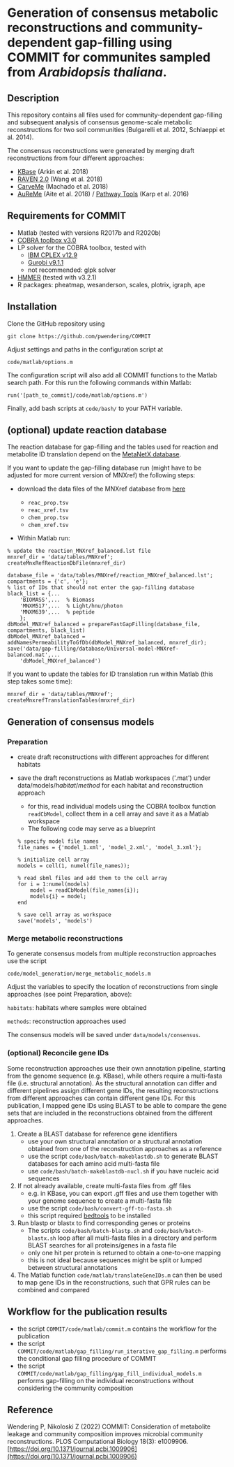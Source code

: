 # Generation of consensus metabolic reconstructions and community-dependent gap-filling using COMMIT for communites sampled from _Arabidopsis thaliana_.

## Description
This repository contains all files used for community-dependent gap-filling and subsequent analysis
of consensus genome-scale metabolic reconstructions for two soil communities (Bulgarelli et al. 2012, Schlaeppi et al. 2014).

The consensus reconstructions were generated by merging draft reconstructions from four different approaches:
- [KBase](https://www.kbase.us/) (Arkin et al. 2018)
- [RAVEN 2.0](https://github.com/SysBioChalmers/RAVEN) (Wang et al. 2018)
- [CarveMe](https://github.com/cdanielmachado/carveme) (Machado et al. 2018)
- [AuReMe](http://aureme.genouest.org/) (Aite et al. 2018) / [Pathway Tools](http://pathwaytools.com/) (Karp et al. 2016)

## Requirements for COMMIT
- Matlab (tested with versions R2017b and R2020b)
- [COBRA toolbox v3.0](https://github.com/opencobra/cobratoolbox)
- LP solver for the COBRA toolbox, tested with 
  - [IBM CPLEX v12.9](https://www.ibm.com/analytics/cplex-optimizer)
  - [Gurobi v9.1.1](https://www.gurobi.com/downloads/gurobi-software/)
  - not recommended: glpk solver
- [HMMER](http://hmmer.org/download.html) (tested with v3.2.1)
- R packages: pheatmap, wesanderson, scales, plotrix, igraph, ape

## Installation
Clone the GitHub repository using

```
git clone https://github.com/pwendering/COMMIT
```

Adjust settings and paths in the configuration script at

```
code/matlab/options.m
```
The configuration script will also add all COMMIT functions to the Matlab search path. For this run the following commands within Matlab:
```
run('[path_to_commit]/code/matlab/options.m')
```

Finally, add bash scripts at `code/bash/` to your PATH variable.

## (optional) update reaction database
The reaction database for gap-filling and the tables used for reaction and metabolite ID translation depend on the [MetaNetX database](https://www.metanetx.org/mnxdoc/mnxref.html).

If you want to update the gap-filling database run (might have to be adjusted for more current version of MNXref) the following steps:
* download the data files of the MNXref database from [here](https://www.metanetx.org/mnxdoc/mnxref.html)
	- `reac_prop.tsv`
	- `reac_xref.tsv`
	- `chem_prop.tsv`
	- `chem_xref.tsv`

* Within Matlab run:
```
% update the reaction_MNXref_balanced.lst file
mnxref_dir = 'data/tables/MNXref';
createMnxRefReactionDbFile(mnxref_dir)

database_file = 'data/tables/MNXref/reaction_MNXref_balanced.lst';
compartments = {'c', 'e'};
% list of IDs that should not enter the gap-filling database
black_list = {...
	'BIOMASS',...  % Biomass
    'MNXM517',...  % Light/hnu/photon
    'MNXM639',...  % peptide
    };
dbModel_MNXref_balanced = prepareFastGapFilling(database_file, compartments, black_list)
dbModel_MNXref_balanced = addNamesPermeabilityToGfDb(dbModel_MNXref_balanced, mnxref_dir);
save('data/gap-filling/database/Universal-model-MNXref-balanced.mat',...
    'dbModel_MNXref_balanced')
```

If you want to update the tables for ID translation run within Matlab (this step takes some time):
```
mnxref_dir = 'data/tables/MNXref';
createMnxrefTranslationTables(mnxref_dir)
```


## Generation of consensus models

### Preparation
* create draft reconstructions with different approaches for different habitats
* save the draft reconstructions as Matlab workspaces ('.mat') under data/models/_habitat_/_method_ for each habitat and reconstruction approach
	- for this, read individual models using the COBRA toolbox function `readCbModel`, collect them in a cell array and save it as a Matlab workspace
	- The following code may serve as a blueprint
	
	```
	% specify model file names
	file_names = {'model_1.xml', 'model_2.xml', 'model_3.xml'};
	
	% initialize cell array
	models = cell(1, numel(file_names));
	
	% read sbml files and add them to the cell array
	for i = 1:numel(models)
		model = readCbModel(file_names{i});
		models{i} = model;
	end
	
	% save cell array as workspace
	save('models', 'models')
	
	```

### Merge metabolic reconstructions
To generate consensus models from multiple reconstruction approaches use the script
```
code/model_generation/merge_metabolic_models.m
```

Adjust the variables to specify the location of reconstructions from single approaches (see point Preparation, above):

`habitats`: habitats where samples were obtained

`methods`: reconstruction approaches used

The consensus models will be saved under `data/models/consensus`.


### (optional) Reconcile gene IDs
Some reconstruction approaches use their own annotation pipeline, starting from the genome sequence (e.g. KBase), while others require a multi-fasta file (i.e. structural annotation). As the structural annotation can differ and different pipelines assign different gene IDs, the resulting reconstructions from different approaches can contain different gene IDs. For this publication, I mapped gene IDs using BLAST to be able to compare the gene sets that are included in the reconstructions obtained from the different approaches.
1. Create a BLAST database for reference gene identifiers
	- use your own structural annotation or a structural annotation obtained from one of the reconstruction approaches as a reference
	- use the script `code/bash/batch-makeblastdb.sh` to generate BLAST databases for each amino acid multi-fasta file
	- use `code/bash/batch-makeblastdb-nucl.sh` if you have nucleic acid sequences
2. If not already available, create multi-fasta files from .gff files
	- e.g. in KBase, you can export .gff files and use them together with your genome sequence to create a multi-fasta file
	- use the script `code/bash/convert-gff-to-fasta.sh`
	- this script required [bedtools](https://bedtools.readthedocs.io/en/latest/) to be installed
3. Run blastp or blastx to find corresponding genes or proteins
	- The scripts `code/bash/batch-blastp.sh` and `code/bash/batch-blastx.sh` loop after all multi-fasta files in a directory and perform BLAST searches for all proteins/genes in a fasta file
	- only one hit per protein is returned to obtain a one-to-one mapping
	- this is not ideal because sequences might be split or lumped between structural annotations
4. The Matlab function `code/matlab/translateGeneIDs.m` can then be used to map gene IDs in the reconstructions, such that GPR rules can be combined and compared

## Workflow for the publication results
- the script `COMMIT/code/matlab/commit.m` contains the workflow for the publication
- the script `COMMIT/code/matlab/gap_filling/run_iterative_gap_filling.m` performs the conditional gap filling procedure of COMMIT
- the script `COMMIT/code/matlab/gap_filling/gap_fill_individual_models.m` performs gap-filling on the individual reconstructions without considering the community composition

## Reference
Wendering P, Nikoloski Z (2022) COMMIT: Consideration of metabolite leakage and community composition improves microbial community reconstructions. PLOS Computational Biology 18(3): e1009906. [https://doi.org/10.1371/journal.pcbi.1009906](https://doi.org/10.1371/journal.pcbi.1009906)
